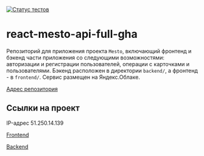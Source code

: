 [![Статус тестов](../../actions/workflows/tests.yml/badge.svg)](../../actions/workflows/tests.yml)

# react-mesto-api-full-gha

Репозиторий для приложения проекта `Mesto`, включающий фронтенд и бэкенд части приложения со следующими возможностями: авторизации и регистрации пользователей, операции с карточками и пользователями. Бэкенд расположен в директории `backend/`, а фронтенд - в `frontend/`. Cервис размещен на Яндекс.Облаке.

[Адрес репозитория](https://github.com/Sofa-Ivahnenko/react-mesto-api-full-gha.git)

## Ссылки на проект

IP-адрес 51.250.14.139

[Frontend](https://api.websofa.nomoredomains.rocks)

[Backend](https://api.websofa.mesto.nomoredomains.rocks)
